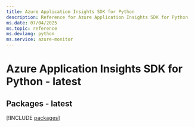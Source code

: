 ```yaml
---
title: Azure Application Insights SDK for Python
description: Reference for Azure Application Insights SDK for Python
ms.date: 07/04/2025
ms.topic: reference
ms.devlang: python
ms.service: azure-monitor
---
```

# Azure Application Insights SDK for Python - latest
## Packages - latest
[!INCLUDE [packages](application-insights-index.md)]